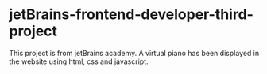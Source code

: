 # jetBrains-frontend-developer-third-project
This project is from jetBrains academy. A virtual piano has been displayed in the website using html, css and javascript.
